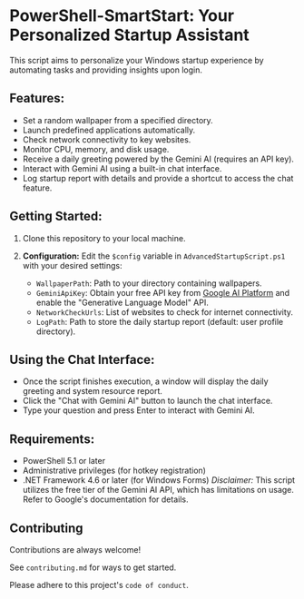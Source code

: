 # PowerShell-SmartStart: Your Personalized Startup Assistant
This script aims to personalize your Windows startup experience by automating tasks and providing insights upon login.

## Features:

- Set a random wallpaper from a specified directory.
- Launch predefined applications automatically.
- Check network connectivity to key websites.
- Monitor CPU, memory, and disk usage.
- Receive a daily greeting powered by the Gemini AI (requires an API key).
- Interact with Gemini AI using a built-in chat interface.
- Log startup report with details and provide a shortcut to access the chat feature.

## Getting Started:

1. Clone this repository to your local machine.

2. **Configuration:** Edit the `$config` variable in `AdvancedStartupScript.ps1` with your desired settings:
    - `WallpaperPath`: Path to your directory containing wallpapers.
    - `GeminiApiKey`: Obtain your free API key from [Google AI Platform](https://console.cloud.google.com/) and enable the "Generative Language Model" API.
    - `NetworkCheckUrls`: List of websites to check for internet connectivity.
    - `LogPath`: Path to store the daily startup report (default: user profile directory).


## Using the Chat Interface:
- Once the script finishes execution, a window will display the daily greeting and system resource report.
- Click the "Chat with Gemini AI" button to launch the chat interface.
- Type your question and press Enter to interact with Gemini AI.

## Requirements:

- PowerShell 5.1 or later
- Administrative privileges (for hotkey registration)
- .NET Framework 4.6 or later (for Windows Forms)
*Disclaimer:* This script utilizes the free tier of the Gemini AI API, which has limitations on usage. Refer to Google's documentation for details.

## Contributing

Contributions are always welcome!

See `contributing.md` for ways to get started.

Please adhere to this project's `code of conduct`.

